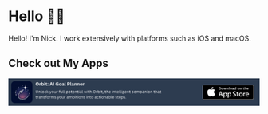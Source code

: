 # Hello 👋🏻

Hello! I'm Nick. I work extensively with platforms such as iOS and macOS.

## Check out My Apps

[![Download on the App Store](test.png)](https://apps.apple.com/us/app/orbit-ai-goal-planner/id6471321859?itsct=apps_box_badge&itscg=30200)
